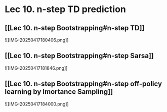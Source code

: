 # Lec 10. n-step TD prediction
## [[Lec 10. n-step Bootstrapping#n-step TD]]
![[IMG-20250417180406.png]]

## [[Lec 10. n-step Bootstrapping#n-step Sarsa]]
![[IMG-20250417181846.png]]

## [[Lec 10. n-step Bootstrapping#n-step off-policy learning by Imortance Sampling]]
![[IMG-20250417184000.png]]
